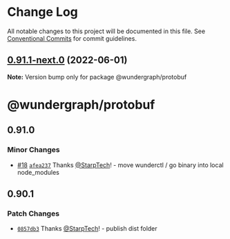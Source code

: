 # Change Log

All notable changes to this project will be documented in this file.
See [Conventional Commits](https://conventionalcommits.org) for commit guidelines.

## [0.91.1-next.0](https://github.com/wundergraph/wundergraph/compare/@wundergraph/protobuf@0.91.0...@wundergraph/protobuf@0.91.1-next.0) (2022-06-01)

**Note:** Version bump only for package @wundergraph/protobuf

# @wundergraph/protobuf

## 0.91.0

### Minor Changes

- [#18](https://github.com/wundergraph/wundergraph/pull/18) [`afea237`](https://github.com/wundergraph/wundergraph/commit/afea23771191e049aab5ce56ce775775389e8770) Thanks [@StarpTech](https://github.com/StarpTech)! - move wunderctl / go binary into local node_modules

## 0.90.1

### Patch Changes

- [`0857db3`](https://github.com/wundergraph/wundergraph/commit/0857db3d55209fb878fe6326629b125c6f2d2315) Thanks [@StarpTech](https://github.com/StarpTech)! - publish dist folder
